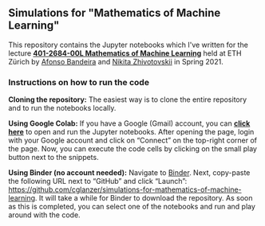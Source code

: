 ## Simulations for "Mathematics of Machine Learning"

This repository contains the Jupyter notebooks which I've written for the lecture [**401-2684-00L Mathematics of Machine Learning**](http://www.vvz.ethz.ch/Vorlesungsverzeichnis/lerneinheit.view?lerneinheitId=152806&semkez=2021S&lang=de) held at ETH Zürich by [Afonso Bandeira](https://people.math.ethz.ch/~abandeira/index.html) and [Nikita Zhivotovskii](https://math.ethz.ch/ifor/people.html?u=nzhivotovski) in Spring 2021.


### Instructions on how to run the code

**Cloning the repository:** The easiest way is to clone the entire repository and to run the notebooks locally.

**Using Google Colab:** If you have a Google (Gmail) account, you can [**click here**](https://colab.research.google.com/github/cglanzer/simulations-for-mathematics-of-machine-learning) to open and run the Jupyter notebooks.
After opening the page, login with your Google account and click on “Connect” on the top-right corner of the page. Now, you can execute the code cells by clicking on the small play button next to the snippets.

**Using Binder (no account needed):** Navigate to [Binder](https://mybinder.org/). Next, copy-paste the following URL next to “GitHub” and click “Launch”: https://github.com/cglanzer/simulations-for-mathematics-of-machine-learning. It will take a while for Binder to download the repository. As soon as this is completed, you can select one of the notebooks and run and play around with the code.
